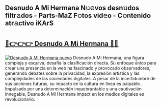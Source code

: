 ## Desnudo A Mi Hermana N𝚞𝚎vos desn𝚞dos filtr𝚊dos - Parts-MaZ F𝚘tos vid𝚎o - C𝚘ntenido atr𝚊ctivo iKArS

# <h2><a href="http://mb8e6d.tromn.icu/?c=Desnudo+A+Mi+Hermana">🔗👉👉👉 Desnudo A Mi Hermana 🔗🔗</a></h2>

[![Desnudo A Mi Hermana nuevo](https://i.imgur.com/pEAQMta.gif)](http://mb8e6d.tromn.icu/?c=Desnudo+A+Mi+Hermana)
Desnudo A Mi Hermana, una figura compleja y esquiva, desafía la clasificación directa. Su enfoque único para crear una presencia en la web ha fascinado y provocado observadores, generando debates sobre la privacidad, la expresión artística y las complejidades de las sociedades digitales. A pesar de la incertidumbre de sus acciones futuras, su impacto en la cultura en línea es palpable. Impulsado por una determinación inquebrantable y una cautivación innegable, Desnudo A Mi Hermana impact en los medios digitales es revolucionario.
